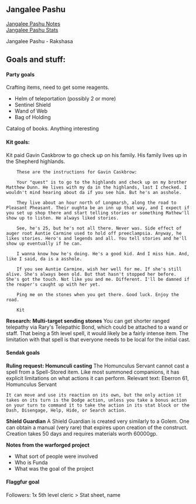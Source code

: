 

## Jangalee Pashu  
[Jangalee Pashu Notes](#dungeons-dragons/notes/jangalee-pashu?path=jangalee-arc/jangalee-pashu)  
[Jangalee Pashu Stats](#monsterbox/jangalee-arc/Jangalee%20Pashu)









Jangalee Pashu - Rakshasa 

## Goals and stuff: 



#### Party goals
Crafting items, need to get some reagents. 
* Helm of teleportation (possibly 2 or more) 
* Sentinel Shield 
* Wand of Web 
* Bag of Holding

Catalog of books. Anything interesting

#### Kit goals: 
Kit paid Gavin Caskbrow to go check up on his family. His family lives up in the Shepherd highlands.

```
    These are the instructions for Gavin Caskbrow:

    Your "quest" is to go to the highlands and check up on my brother Matthew Dunn. He lives with my da in the highlands, last I checked. I wouldn't mind hearing about da if you see him. But he's an asshole.

    They live about an hour north of Longmarsh, along the road to Pleasant Pheasant. Their oughta be an inn up that way, and I expect if you set up shop there and start telling stories or something Mathew'll show up to listen. He always liked stories.

    See, he's 25, but he's not all there. Never was. Side effect of auger root Auntie Carmine used to hold off preeclampsia. Anyway, he likes stories. Hero's and legends and all. You tell stories and he'll show up eventually if he can.

    I wanna know how he's doing. He's a good kid. And I miss him. And, like I said, da is a asshole.

    If you see Auntie Carmine, wish her well for me. If she's still alive. She's always been old. But that hasn't stopped her before. She's got the touch. Not like you and me. Different. I'll be damned if the reaper's caught up with her yet.

    Ping me on the stones when you get there. Good luck. Enjoy the road.

    Kit
```

**Research: Multi-target sending stones** 
You can get shorter ranged telepathy via Rary's Telepathic Bond, which could be attached to a wand or staff. That being a 5th level spell, it would likely be a fairly intense item. The limitation with that spell is that everyone needs to be local for the initial cast.  



#### Sendak goals 
**Ruling request: Homunculi casting**
The Homunculus Servant cannot cast a spell from a Spell-Stored item. Like most summoned companions, it has explicit limitations on what actions it can perform.
Relevant text: Eberron 61, Homunculus Servant  
```
It can move and use its reaction on its own, but the only action it takes on its turn is the Dodge action, unless you take a bonus action on your turn to command it to take the action in its stat block or the Dash, Disengage, Help, Hide, or Search action. 
```

**Shield Guardian**
A Shield Guardian is created very similarly to a Golem. One can obtain a manual (very rare) that expires upon creation of the construct. Creation takes 50 days and requires materials worth 60000gp.

**Notes from the warforged project** 
* What sort of people were involved 
* Who is Funda
* What was the goal of the project


#### Flaggfur goal 
Followers: 1x 5th level cleric
    > Stat sheet, name










